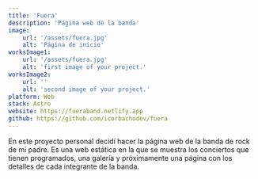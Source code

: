 ```yaml
---
title: 'Fuera'
description: 'Página web de la banda'
image:
    url: '/assets/fuera.jpg'
    alt: 'Página de inicio'
worksImage1:
    url: '/assets/fuera.jpg'
    alt: 'first image of your project.'
worksImage2:
    url: ''
    alt: 'second image of your project.'
platform: Web
stack: Astro
website: https://fueraband.netlify.app
github: https://github.com/icorbachodev/fuera
---
```


En este proyecto personal decidí hacer la página web de la banda de rock de mi padre. Es una web estática en la que se muestra los conciertos que tienen programados, una galería y próximamente una página con los detalles de cada integrante de la banda.